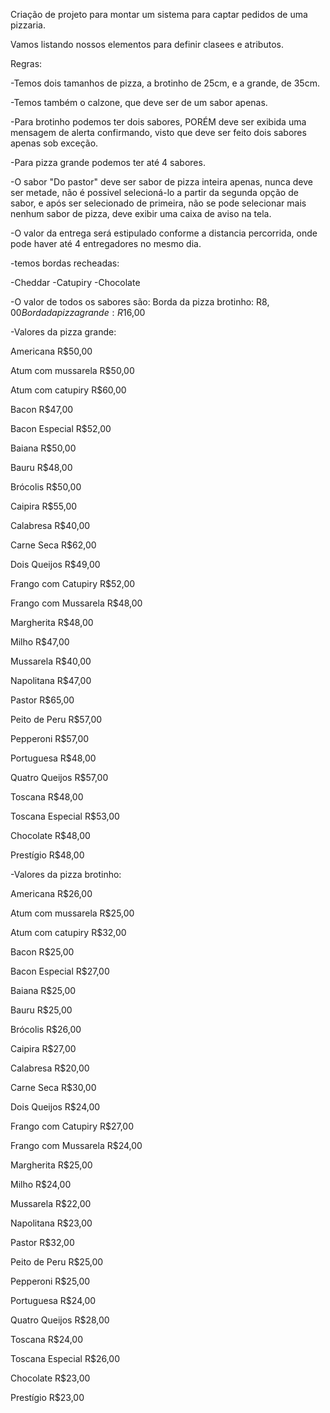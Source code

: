 Criação de projeto para montar um sistema para captar pedidos de uma pizzaria.

Vamos listando nossos elementos para definir clasees e atributos.

Regras:

-Temos dois tamanhos de pizza, a brotinho de 25cm, e  a grande, de 35cm.

-Temos também o calzone, que deve ser de um sabor apenas.

-Para brotinho podemos ter dois sabores, PORÉM deve ser exibida uma mensagem de alerta confirmando, visto que deve ser feito dois sabores apenas sob exceção.

-Para  pizza grande podemos ter até 4 sabores.

-O sabor "Do pastor" deve ser sabor de pizza inteira apenas, nunca deve ser metade, não é possivel selecioná-lo a partir da segunda opção de sabor, e após ser selecionado de primeira, não se pode selecionar mais nenhum sabor de pizza, deve exibir uma caixa de aviso na tela.

-O valor da entrega será estipulado conforme a distancia percorrida, onde pode haver até 4 entregadores no mesmo dia.

-temos bordas recheadas:

-Cheddar 
-Catupiry
-Chocolate

-O valor de todos os sabores são:
  Borda da pizza brotinho: R$8,00
  Borda da pizza grande: R$16,00


-Valores da pizza grande:

Americana R$50,00

Atum com mussarela R$50,00

Atum com catupiry R$60,00

Bacon R$47,00

Bacon Especial R$52,00

Baiana R$50,00

Bauru R$48,00

Brócolis R$50,00

Caipira R$55,00

Calabresa R$40,00

Carne Seca R$62,00

Dois Queijos R$49,00

Frango com Catupiry R$52,00

Frango com Mussarela R$48,00

Margherita R$48,00

Milho R$47,00

Mussarela R$40,00

Napolitana R$47,00

Pastor R$65,00

Peito de Peru R$57,00

Pepperoni R$57,00

Portuguesa R$48,00

Quatro Queijos R$57,00

Toscana R$48,00

Toscana Especial R$53,00

Chocolate R$48,00

Prestígio R$48,00

-Valores da pizza brotinho:

Americana R$26,00

Atum com mussarela R$25,00

Atum com catupiry R$32,00

Bacon R$25,00

Bacon Especial R$27,00

Baiana R$25,00

Bauru R$25,00

Brócolis R$26,00

Caipira R$27,00

Calabresa R$20,00

Carne Seca R$30,00

Dois Queijos R$24,00

Frango com Catupiry R$27,00

Frango com Mussarela R$24,00

Margherita R$25,00

Milho R$24,00

Mussarela R$22,00

Napolitana R$23,00

Pastor R$32,00

Peito de Peru R$25,00

Pepperoni R$25,00

Portuguesa R$24,00

Quatro Queijos R$28,00

Toscana R$24,00

Toscana Especial R$26,00

Chocolate R$23,00

Prestígio R$23,00